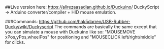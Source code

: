 ##Live version here: https://alirezaasadian.github.io/Duckuino/
DuckyScript -> Arduino converter/compiler + HID mouse emulation.

###Commands: https://github.com/hak5darren/USB-Rubber-Ducky/wiki/Duckyscript
The commands are basically the same except that you can simulate a mouse with Duckuino like so:
"MOUSEMOVE xPos,yPos,wheelPos" for positioning and "MOUSECLICK left/right/middle" for clicks.
